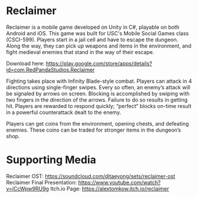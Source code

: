 # Reclaimer

Reclaimer is a mobile game developed on Unity in C#, playable on both Android and iOS. This game was built for USC's Mobile Social Games class (CSCI-599). Players start in a jail cell and have to escape the dungeon. Along the way, they can pick up weapons and items in the environment, and fight medieval enemies that stand in the way of their escape.

Download here: https://play.google.com/store/apps/details?id=com.RedPandaStudios.Reclaimer

Fighting takes place with Infinity Blade-style combat. Players can attack in 4 directions using single-finger swipes. Every so often, an enemy’s attack will be signaled by arrows on screen. Blocking is accomplished by swiping with two fingers in the direction of the arrows. Failure to do so results in getting hit. Players are rewarded to respond quickly; “perfect” blocks on-time result in a powerful counterattack dealt to the enemy.

Players can get coins from the environment, opening chests, and defeating enemies. These coins can be traded for stronger items in the dungeon’s shop.

# Supporting Media

Reclaimer OST: https://soundcloud.com/djtaeyong/sets/reclaimer-ost
Reclaimer Final Presentation: https://www.youtube.com/watch?v=iCcWpw9RU9g
Itch.io Page: https://alextomkow.itch.io/reclaimer
